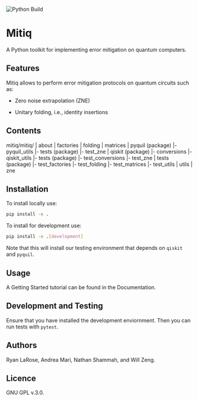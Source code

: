 ![Python Build](https://github.com/unitaryfund/mitiq/workflows/Python%20Build/badge.svg?branch=master)

# Mitiq
A Python toolkit for implementing error mitigation on quantum computers.

## Features
Mitiq allows to perform error mitigation protocols on quantum circuits such as:

- Zero noise extrapolation (ZNE)

- Unitary folding, i.e., identity insertions

## Contents
mitiq/mitiq/
    | about
    | factories
    | folding
    | matrices
    | pyquil   (package)
    	|- pyquil_utils
    	|- tests   (package)
       		|- test_zne
    | qiskit   (package)
    	|- conversions
    	|- qiskit_utils
       	|- tests   (package)
       		|- test_conversions
       		|- test_zne
    | tests    (package)
    	|- test_factories
    	|- test_folding
    	|- test_matrices
    	|- test_utils
    | utils
    | zne

## Installation
To install locally use:
```bash
pip install -e .
```

To install for development use:
```bash
pip install -e .[development]
```
Note that this will install our testing environment that depends
on `qiskit` and `pyquil`.

## Usage
A Getting Started tutorial can be found in the Documentation.


## Development and Testing
Ensure that you have installed the development enviornment. Then
you can run tests with `pytest`.


## Authors
Ryan LaRose, Andrea Mari, Nathan Shammah, and Will Zeng.


## Licence
GNU GPL v.3.0.